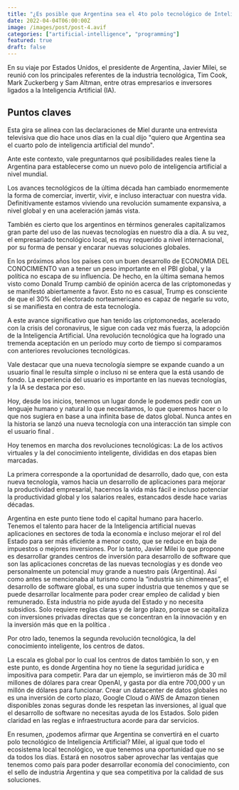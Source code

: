 ```yaml
---
title: "¿Es posible que Argentina sea el 4to polo tecnológico de Inteligencia Artificial?"
date: 2022-04-04T06:00:00Z
image: /images/post/post-4.avif
categories: ["artificial-intelligence", "programming"]
featured: true
draft: false
---
```




En su viaje por Estados Unidos, el presidente de Argentina, Javier Milei, se reunió con los principales referentes de la industria tecnológica, Tim Cook, Mark Zuckerberg y Sam Altman, entre otras empresarios e inversores ligados a la Inteligencia Artificial (IA). 


## Puntos claves
Esta gira se alinea con las declaraciones de Miel durante una entrevista televisiva que dio hace unos días en la cual dijo "quiero que Argentina sea el cuarto polo de inteligencia artificial del mundo".

Ante este contexto, vale preguntarnos qué posibilidades reales tiene la Argentina para establecerse como un nuevo polo de inteligencia artificial a nivel mundial.

Los avances tecnológicos de la última década han cambiado enormemente la forma de comerciar, invertir, vivir,  e incluso interactuar con nuestra vida. Definitivamente estamos viviendo una revolución sumamente expansiva, a nivel global y en una aceleración jamás vista.

También es cierto que los argentinos en términos generales capitalizamos gran parte del uso de las nuevas tecnologías en nuestro día a día. A su vez, el empresariado tecnológico local, es muy requerido a nivel internacional, por su forma de pensar y encarar nuevas soluciones globales.

En los próximos años los países con un buen desarrollo de ECONOMIA DEL CONOCIMIENTO van a tener un peso importante en el PBI global, y la política no escapa de su influencia. De hecho, en la última semana hemos visto como Donald Trump cambió de opinión acerca de las criptomonedas y se manifestó abiertamente a favor. Esto no es casual, Trump es consciente de que el 30% del electorado norteamericano es capaz de negarle su voto, si se manifiesta en contra de esta tecnología.

A este avance significativo que han tenido las criptomonedas, acelerado con la crisis del coronavirus, le sigue con cada vez más fuerza, la adopción de la Inteligencia Artificial. Una revolución tecnológica que ha logrado una tremenda aceptación en un período muy corto de tiempo si comparamos con anteriores revoluciones tecnológicas.

Vale destacar que una nueva tecnología siempre se expande cuando a un usuario final le resulta simple o incluso ni se entera que la está usando de fondo. La experiencia del usuario es importante en las nuevas tecnologías, y la IA se destaca por eso. 

Hoy, desde los inicios, tenemos un lugar donde le podemos pedir con un lenguaje humano y natural lo que necesitamos, lo que queremos hacer o lo que nos sugiera en base a una infinita base de datos global. Nunca antes en la historia se lanzó una nueva tecnología con una interacción tan simple con el usuario final .

Hoy tenemos en marcha dos revoluciones tecnológicas: La de los activos virtuales y la del conocimiento inteligente, divididas en dos etapas bien marcadas. 

La primera corresponde a la oportunidad de desarrollo, dado que, con esta nueva tecnología, vamos hacia un desarrollo de aplicaciones para mejorar la productividad empresarial, hacernos la vida más fácil e incluso potenciar la productividad global y los salarios reales, estancados desde hace varias décadas. 

Argentina en este punto tiene todo el capital humano para hacerlo. Tenemos el talento para hacer de la Inteligencia artificial nuevas aplicaciones en sectores de toda la economía e incluso mejorar el rol del Estado para ser más eficiente a menor costo, que se reduce en baja de impuestos o mejores inversiones. Por lo tanto, Javier Milei lo que propone es desarrollar grandes centros de inversión para desarrollo de software que son las aplicaciones concretas de las nuevas tecnologías y es donde veo personalmente un potencial muy grande a nuestro país (Argentina). Así como antes se mencionaba al turismo como la “industria sin chimeneas”, el desarrollo de software global, es una super industria que tenemos y que se puede desarrollar localmente para poder crear empleo de calidad y bien remunerado. Esta industria no pide ayuda del Estado y no necesita subsidios. Solo requiere reglas claras y de largo plazo, porque se capitaliza con inversiones privadas directas que se concentran en la innovación y en la inversión más que en la política .

Por otro lado, tenemos la segunda revolución tecnológica, la del conocimiento inteligente, los centros de datos.

La escala es global por lo cual los centros de datos también lo son, y en este punto, es donde Argentina hoy no tiene la seguridad jurídica e impositiva para competir. Para dar un ejemplo, se invirtieron más de 30 mil millones de dólares para crear OpenAI, y gasta por día entre 700,000 y un millón de dólares para funcionar. Crear un datacenter de datos globales no es una inversión de corto plazo, Google Cloud o AWS de Amazon tienen disponibles zonas seguras donde les respetan las inversiones, al igual que el desarrollo de software no necesitas ayuda de los Estados. Solo piden claridad en las reglas e infraestructura acorde para dar servicios.

En resumen, ¿podemos afirmar que  Argentina se convertirá en el cuarto polo tecnológico de Inteligencia Artificial? Milei, al igual que todo el ecosistema local tecnológico, ve que tenemos una oportunidad que no se da todos los días. Estará en nosotros saber aprovechar las ventajas que tenemos como país para poder desarrollar economía del conocimiento, con el sello de industria Argentina y que sea competitiva por la calidad de sus soluciones. 
